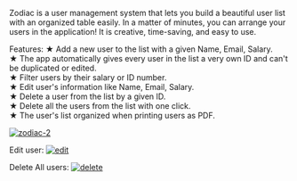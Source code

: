   Zodiac is a user management system that lets you build a beautiful user list with an organized table easily. In a matter of minutes, you can arrange your users in the application! It is creative, time-saving, and easy to use.
 
 Features: 
★ Add a new user to the list with a given Name, Email, Salary.<br />
★ The app automatically gives every user in the list a very own ID and can't be duplicated or edited.<br />
★ Filter users by their salary or ID number.<br />
★ Edit user's information like Name, Email, Salary.<br />
★ Delete a user from the list by a given ID.<br />
★ Delete all the users from the list with one click.<br />
★ The user's list organized when printing users as PDF.<br />

<a href="https://ibb.co/rbkZq1V"><img src="https://i.ibb.co/HN7rRkj/zodiac-2.png" alt="zodiac-2" border="0"></a>

Edit user:
<a href="https://ibb.co/B3qgHLj"><img src="https://i.ibb.co/tK8bwBc/edit.png" alt="edit" border="0"></a>

Delete All users:
<a href="https://ibb.co/Xb02Fhy"><img src="https://i.ibb.co/zr9nPy8/delete.png" alt="delete" border="0"></a>
